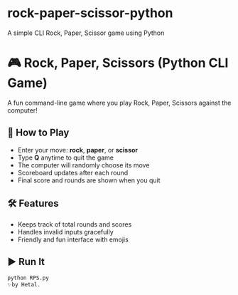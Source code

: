 # rock-paper-scissor-python
A simple CLI Rock, Paper, Scissor game using Python

# 🎮 Rock, Paper, Scissors (Python CLI Game)

A fun command-line game where you play Rock, Paper, Scissors against the computer!

## 🔹 How to Play

- Enter your move: **rock**, **paper**, or **scissor**
- Type **Q** anytime to quit the game
- The computer will randomly choose its move
- Scoreboard updates after each round
- Final score and rounds are shown when you quit

## 🛠️ Features

- Keeps track of total rounds and scores
- Handles invalid inputs gracefully
- Friendly and fun interface with emojis

## ▶️ Run It

```bash
python RPS.py
✨by Hetal.


